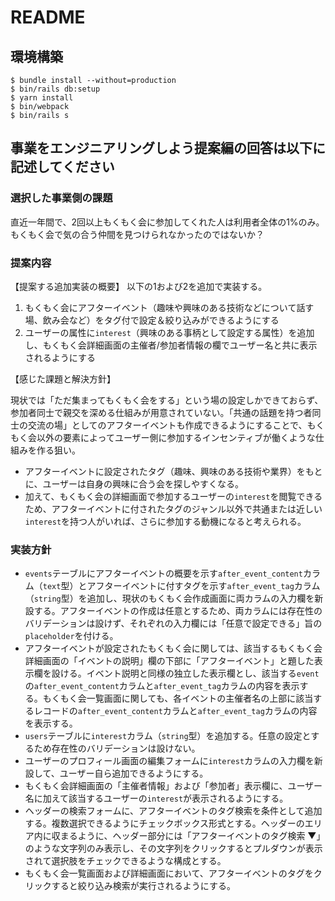 # README

## 環境構築
```
$ bundle install --without=production
$ bin/rails db:setup
$ yarn install
$ bin/webpack
$ bin/rails s
```

## 事業をエンジニアリングしよう提案編の回答は以下に記述してください
### **選択した事業側の課題**

直近一年間で、2回以上もくもく会に参加してくれた人は利用者全体の1%のみ。もくもく会で気の合う仲間を見つけられなかったのではないか？

### **提案内容**

【提案する追加実装の概要】
以下の1および2を追加で実装する。

1. もくもく会にアフターイベント（趣味や興味のある技術などについて話す場、飲み会など）をタグ付で設定＆絞り込みができるようにする
2. ユーザーの属性に`interest`（興味のある事柄として設定する属性）を追加し、もくもく会詳細画面の主催者/参加者情報の欄でユーザー名と共に表示されるようにする

【感じた課題と解決方針】

現状では「ただ集まってもくもく会をする」という場の設定しかできておらず、参加者同士で親交を深める仕組みが用意されていない。「共通の話題を持つ者同士の交流の場」としてのアフターイベントも作成できるようにすることで、もくもく会以外の要素によってユーザー側に参加するインセンティブが働くような仕組みを作る狙い。

- アフターイベントに設定されたタグ（趣味、興味のある技術や業界）をもとに、ユーザーは自身の興味に合う会を探しやすくなる。
- 加えて、もくもく会の詳細画面で参加するユーザーの`interest`を閲覧できるため、アフターイベントに付されたタグのジャンル以外で共通または近しい`interest`を持つ人がいれば、さらに参加する動機になると考えられる。

### **実装方針**

- `events`テーブルにアフターイベントの概要を示す`after_event_content`カラム（`text`型）とアフターイベントに付すタグを示す`after_event_tag`カラム（`string`型）を追加し、現状のもくもく会作成画面に両カラムの入力欄を新設する。アフターイベントの作成は任意とするため、両カラムには存在性のバリデーションは設けず、それぞれの入力欄には「任意で設定できる」旨の`placeholder`を付ける。
- アフターイベントが設定されたもくもく会に関しては、該当するもくもく会詳細画面の「イベントの説明」欄の下部に「アフターイベント」と題した表示欄を設ける。イベント説明と同様の独立した表示欄とし、該当する`event`の`after_event_content`カラムと`after_event_tag`カラムの内容を表示する。もくもく会一覧画面に関しても、各イベントの主催者名の上部に該当するレコードの`after_event_content`カラムと`after_event_tag`カラムの内容を表示する。
- `users`テーブルに`interest`カラム（`string`型）を追加する。任意の設定とするため存在性のバリデーションは設けない。
- ユーザーのプロフィール画面の編集フォームに`interest`カラムの入力欄を新設して、ユーザー自ら追加できるようにする。
- もくもく会詳細画面の「主催者情報」および「参加者」表示欄に、ユーザー名に加えて該当するユーザーの`interest`が表示されるようにする。
- ヘッダーの検索フォームに、アフターイベントのタグ検索を条件として追加する。複数選択できるようにチェックボックス形式とする。ヘッダーのエリア内に収まるように、ヘッダー部分には「アフターイベントのタグ検索 ▼」のような文字列のみ表示し、その文字列をクリックするとプルダウンが表示されて選択肢をチェックできるような構成とする。
- もくもく会一覧画面および詳細画面において、アフターイベントのタグをクリックすると絞り込み検索が実行されるようにする。